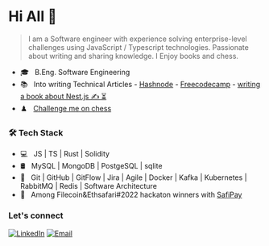 # Hi All 👋

> I am a Software engineer with experience solving enterprise-level challenges using JavaScript / Typescript technologies. Passionate about writing and sharing knowledge. I Enjoy books and chess.

- 🎓 &nbsp; B.Eng. Software Engineering
- 📚 &nbsp; Into writing Technical Articles - [Hashnode](https://paclinjanja.hashnode.dev/) - [Freecodecamp](https://www.freecodecamp.org/news/author/paclinjanja/) - [writing a book about Nest.js ✍️ ⏳](https://www.linkedin.com/posts/pacifique-linjanja_packt-nestjs-nodejs-activity-7095839935445839872-TdRL?utm_source=share&utm_medium=member_desktop)
- ♟️ &nbsp; [Challenge me on chess](https://www.chess.com/member/ghostpac)

<h3>🛠 Tech Stack</h3>

- 💻 &nbsp; JS | TS | Rust | Solidity
- 🛢 &nbsp; MySQL | MongoDB | PostgeSQL | sqlite
- 🔧 &nbsp; Git | GitHub | GitFlow | Jira | Agile | Docker | Kafka | Kubernetes | RabbitMQ | Redis | Software Architecture
- 👑 &nbsp; Among Filecoin&Ethsafari#2022 hackaton winners with [SafiPay](https://github.com/Foil-Engineering/safipay)

<h3> Let's connect </h3>

<p align="left">
<a href="https://linkedin.com/in/pacifique-linjanja/"><img alt="LinkedIn" src="https://img.shields.io/badge/LinkedIn-pacifiquelinjanja-blue?style=flat-square&logo=linkedin"></a>
<a href="mailto:pacilinja2@gmail.com"><img alt="Email" src="https://img.shields.io/badge/Email-pacilinja2@gmail.com-blue?style=flat-square&logo=Microsoft%20outlook"></a>
</p>
